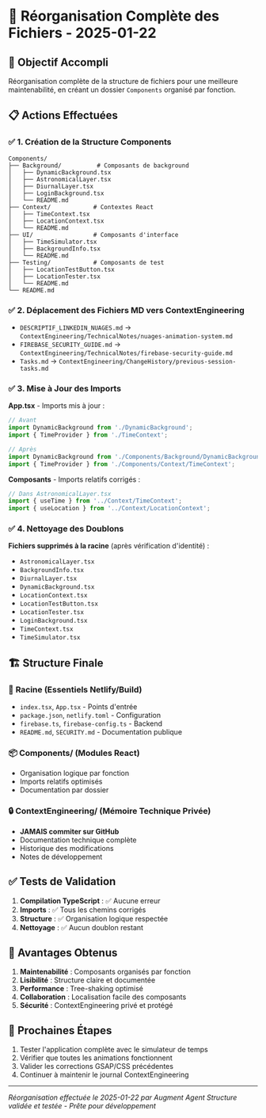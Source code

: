 # 📁 Réorganisation Complète des Fichiers - 2025-01-22

## 🎯 Objectif Accompli
Réorganisation complète de la structure de fichiers pour une meilleure maintenabilité, en créant un dossier `Components` organisé par fonction.

## 📋 Actions Effectuées

### ✅ **1. Création de la Structure Components**

```
Components/
├── Background/          # Composants de background
│   ├── DynamicBackground.tsx
│   ├── AstronomicalLayer.tsx
│   ├── DiurnalLayer.tsx
│   ├── LoginBackground.tsx
│   └── README.md
├── Context/            # Contextes React
│   ├── TimeContext.tsx
│   ├── LocationContext.tsx
│   └── README.md
├── UI/                 # Composants d'interface
│   ├── TimeSimulator.tsx
│   ├── BackgroundInfo.tsx
│   └── README.md
├── Testing/            # Composants de test
│   ├── LocationTestButton.tsx
│   ├── LocationTester.tsx
│   └── README.md
└── README.md
```

### ✅ **2. Déplacement des Fichiers MD vers ContextEngineering**

- `DESCRIPTIF_LINKEDIN_NUAGES.md` → `ContextEngineering/TechnicalNotes/nuages-animation-system.md`
- `FIREBASE_SECURITY_GUIDE.md` → `ContextEngineering/TechnicalNotes/firebase-security-guide.md`
- `Tasks.md` → `ContextEngineering/ChangeHistory/previous-session-tasks.md`

### ✅ **3. Mise à Jour des Imports**

**App.tsx** - Imports mis à jour :
```typescript
// Avant
import DynamicBackground from './DynamicBackground';
import { TimeProvider } from './TimeContext';

// Après
import DynamicBackground from './Components/Background/DynamicBackground';
import { TimeProvider } from './Components/Context/TimeContext';
```

**Composants** - Imports relatifs corrigés :
```typescript
// Dans AstronomicalLayer.tsx
import { useTime } from '../Context/TimeContext';
import { useLocation } from '../Context/LocationContext';
```

### ✅ **4. Nettoyage des Doublons**

**Fichiers supprimés à la racine** (après vérification d'identité) :
- `AstronomicalLayer.tsx`
- `BackgroundInfo.tsx`
- `DiurnalLayer.tsx`
- `DynamicBackground.tsx`
- `LocationContext.tsx`
- `LocationTestButton.tsx`
- `LocationTester.tsx`
- `LoginBackground.tsx`
- `TimeContext.tsx`
- `TimeSimulator.tsx`

## 🏗️ **Structure Finale**

### 📁 **Racine (Essentiels Netlify/Build)**
- `index.tsx`, `App.tsx` - Points d'entrée
- `package.json`, `netlify.toml` - Configuration
- `firebase.ts`, `firebase-config.ts` - Backend
- `README.md`, `SECURITY.md` - Documentation publique

### 📦 **Components/ (Modules React)**
- Organisation logique par fonction
- Imports relatifs optimisés
- Documentation par dossier

### 🔒 **ContextEngineering/ (Mémoire Technique Privée)**
- **JAMAIS commiter sur GitHub**
- Documentation technique complète
- Historique des modifications
- Notes de développement

## ✅ **Tests de Validation**

1. **Compilation TypeScript** : ✅ Aucune erreur
2. **Imports** : ✅ Tous les chemins corrigés
3. **Structure** : ✅ Organisation logique respectée
4. **Nettoyage** : ✅ Aucun doublon restant

## 📝 **Avantages Obtenus**

1. **Maintenabilité** : Composants organisés par fonction
2. **Lisibilité** : Structure claire et documentée
3. **Performance** : Tree-shaking optimisé
4. **Collaboration** : Localisation facile des composants
5. **Sécurité** : ContextEngineering privé et protégé

## 🎯 **Prochaines Étapes**

1. Tester l'application complète avec le simulateur de temps
2. Vérifier que toutes les animations fonctionnent
3. Valider les corrections GSAP/CSS précédentes
4. Continuer à maintenir le journal ContextEngineering

---
*Réorganisation effectuée le 2025-01-22 par Augment Agent*
*Structure validée et testée - Prête pour développement*
